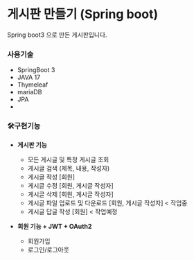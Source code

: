 게시판 만들기 (Spring boot)
=


Spring boot3 으로 만든 게시판입니다.

### 사용기술
  - SpringBoot 3
  - JAVA 17
  - Thymeleaf
  - mariaDB
  - JPA
  - 

    
### 🛠️구현기능

- **게시판 기능**
    - 모든 게시글 및 특정 게시글 조회
    - 게시글 검색 (제목, 내용, 작성자)
    - 게시글 작성 [회원]
    - 게시글 수정 [회원, 게시글 작성자]
    - 게시글 삭제 [회원, 게시글 작성자]
    - 게시글 파일 업로드 및 다운로드 [회원, 게시글 작성자] < 작업중
    - 게시글 답글 작성 [회원] < 작업예정


- **회원 기능 + JWT + OAuth2**
    - 회원가입
    - 로그인/로그아웃

<br>
